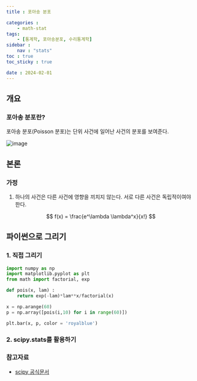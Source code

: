 ```yaml
---
title : 포아송 분포

categories : 
    - math-stat
tags:
    - [통계학, 포아송분포, 수리통계학]
sidebar :
    nav : "stats"
toc : true
toc_sticky : true

date : 2024-02-01
---
```



## 개요
### 포아송 분포란?

포아송 분포(Poisson 분포)는 단위 사건에 일어난 사건의 분포를 보여준다. 

![image](https://github.com/kwonhwijun/statistics/assets/53813293/655d0c4e-5d2e-4990-9048-aab43f183de9)

## 본론
### 가정
1. 하나의 사건은 다른 사건에 영향을 끼치지 않는다. 서로 다른 사건은 독립적이여야 한다. 

$$ f(x) = \frac{e^\lambda \lambda^x}{x!} $$

## 파이썬으로 그리기
### 1. 직접 그리기
```python
import numpy as np
import matplotlib.pyplot as plt
from math import factorial, exp

def pois(x, lam) :
    return exp(-lam)*lam**x/factorial(x)

x = np.arange(60)
p = np.array([pois(i,10) for i in range(60)])

plt.bar(x, p, color = 'royalblue')
```

### 2. scipy.stats를 활용하기



### 참고자료
- [scipy 공식문서](https://docs.scipy.org/doc/scipy/reference/generated/scipy.stats.poisson.html#scipy.stats.poisson)